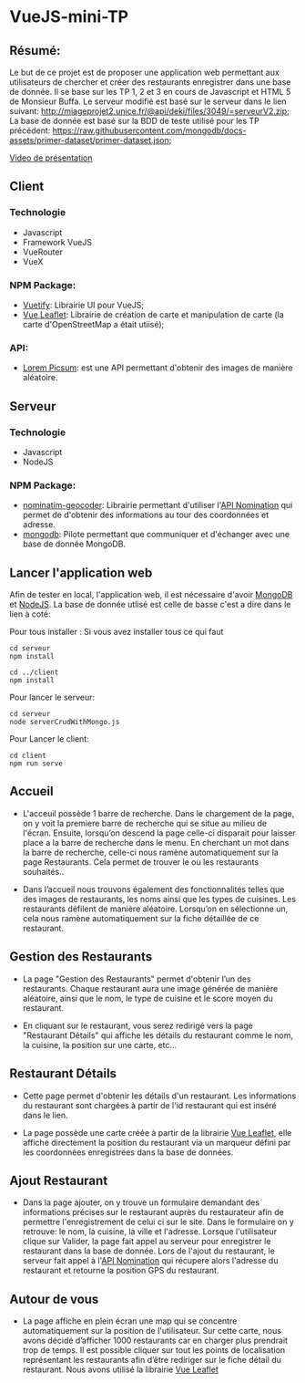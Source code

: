 # VueJS-mini-TP

## Résumé:
Le but de ce projet est de proposer une application web permettant aux utilisateurs de chercher et créer des restaurants enregistrer dans une base de donnée.
Il se base sur les TP 1, 2 et 3 en cours de Javascript et HTML 5 de Monsieur Buffa.
Le serveur modifié est basé sur le serveur dans le lien suivant: http://miageprojet2.unice.fr/@api/deki/files/3049/=serveurV2.zip;
La base de donnée est basé sur la BDD de teste utilisé pour les TP précédent: https://raw.githubusercontent.com/mongodb/docs-assets/primer-dataset/primer-dataset.json;

[Video de présentation](https://youtu.be/lLbuPMI6gDE)

## Client

### Technologie
- Javascript
- Framework VueJS
- VueRouter
- VueX

### NPM Package:
- [Vuetify](https://vuetifyjs.com): Librairie UI pour VueJS;
- [Vue Leaflet](https://vue2-leaflet.netlify.app): Librairie de création de carte et manipulation de carte (la carte d'OpenStreetMap a était utiisé);

### API:
- [Lorem Picsum](https://picsum.photos): est une API permettant d'obtenir des images de manière aléatoire.

## Serveur

### Technologie
- Javascript
- NodeJS

### NPM Package:
- [nominatim-geocoder](https://www.npmjs.com/package/nominatim-geocoder): Librairie permettant d'utiliser l'[API Nomination](https://nominatim.org) qui permet de d'obtenir des informations au tour des coordonnées et adresse.
- [mongodb](https://www.npmjs.com/package/mongodb): Pilote permettant que communiquer et d'échanger avec une base de donnée MongoDB.


## Lancer l'application web

Afin de tester en local, l'application web, il est nécessaire d'avoir [MongoDB](https://www.mongodb.com/fr-fr) et [NodeJS](https://nodejs.org).
La base de donnée utlisé est celle de basse c'est a dire dans le lien à coté: 

Pour tous installer :
Si vous avez installer tous ce qui faut

```
cd serveur
npm install

cd ../client
npm install
```

Pour lancer le serveur:
```
cd serveur
node serverCrudWithMongo.js
```

Pour Lancer le client:
```
cd client
npm run serve
```

## Accueil
- L'acceuil possède 1 barre de recherche. Dans le chargement de la page, on y voit la premiere barre de recherche qui se situe au milieu de l'écran. Ensuite, lorsqu’on descend la page celle-ci disparait pour laisser place a la barre de recherche dans le menu. 
En cherchant un mot dans la barre de recherche, celle-ci nous ramène automatiquement sur la page Restaurants. Cela permet de trouver le ou les restaurants souhaités..

- Dans l’accueil nous trouvons également des fonctionnalités telles que des images de restaurants, les noms ainsi que les types de cuisines. Les restaurants défilent de manière aléatoire. Lorsqu’on en sélectionne un, cela nous ramène automatiquement sur la fiche détaillée de ce restaurant.

## Gestion des Restaurants
- La page "Gestion des Restaurants" permet d'obtenir l’un des restaurants. Chaque restaurant aura une image générée de manière aléatoire, ainsi que le nom, le type de cuisine et le score moyen du restaurant.

- En cliquant sur le restaurant, vous serez redirigé vers la page "Restaurant Détails" qui affiche les détails du restaurant comme le nom, la cuisine, la position sur une carte, etc...


## Restaurant Détails

- Cette page permet d'obtenir les détails d'un restaurant. Les informations du restaurant sont chargées à partir de l'id restaurant qui est inséré dans le lien.

- La page possède une carte créée à partir de la librairie [Vue Leaflet](https://vue2-leaflet.netlify.app/), elle affiche directement la position du restaurant via un marqueur défini par les coordonnées enregistrées dans la base de données.

## Ajout Restaurant
- Dans la page ajouter, on y trouve un formulaire demandant des informations précises sur le restaurant auprès du restaurateur afin de permettre  l'enregistrement de celui ci sur le site. Dans le formulaire on y retrouve: le nom, la cuisine, la ville et l'adresse. Lorsque l'utilisateur clique sur Valider, la page fait appel au serveur pour enregistrer le restaurant dans la base de donnée. 
Lors de l'ajout du restaurant, le serveur fait appel à l'[API Nomination](https://nominatim.org) qui récupere alors l'adresse du restaurant et retourne la position GPS du restaurant.

## Autour de vous
- La page affiche en plein écran une map qui se concentre automatiquement sur la position de l'utilisateur. Sur cette carte, nous avons décidé d’afficher 1000 restaurants car en charger plus prendrait trop de temps. Il est possible cliquer sur tout les points de localisation représentant les restaurants afin d’être rediriger sur le fiche détail du restaurant. Nous avons utilisé la librairie [Vue Leaflet](https://vue2-leaflet.netlify.app)
